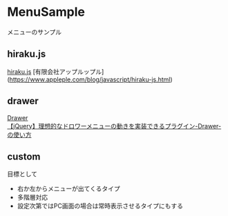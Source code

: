 # MenuSample
メニューのサンプル

## hiraku.js
[hiraku.js](https://appleple.github.io/hiraku/)
[有限会社アップルップル] (https://www.appleple.com/blog/javascript/hiraku-js.html)

## drawer
[Drawer](http://git.blivesta.com/drawer/)  
[【jQuery】理想的なドロワーメニューの動きを実装できるプラグイン-Drawer-の使い方](https://blog.mismithportfolio.com/web/20150320drawer)

## custom
目標として
- 右か左からメニューが出てくるタイプ
- 多階層対応
- 設定次第ではPC画面の場合は常時表示させるタイプにもする